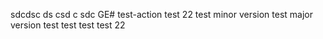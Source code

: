 sdcdsc
ds
csd
c
sdc
GE# test-action
test 22
test minor version
test major version
test test test
test 22
